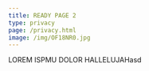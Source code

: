```yaml
---
title: READY PAGE 2
type: privacy
page: /privacy.html
image: /img/OF18NR0.jpg
---
```

LOREM ISPMU DOLOR HALLELUJAHasd
